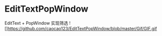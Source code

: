# EditTextPopWindow
EditText + PopWindow 实现筛选
![]https://github.com/caocao123/EditTextPopWindow/blob/master/Gif/GIF.gif
